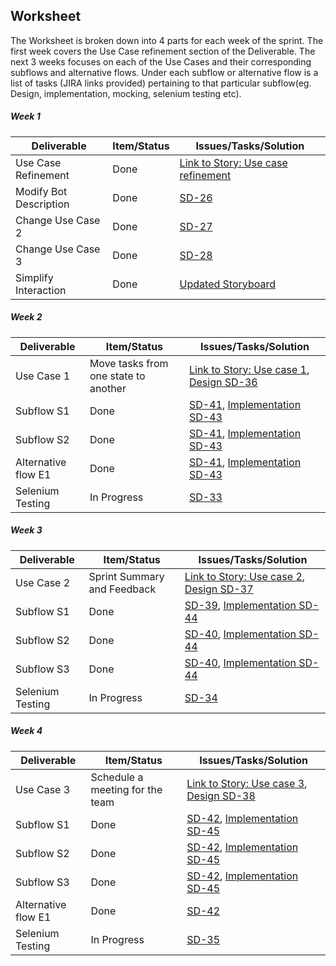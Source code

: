## Worksheet
The Worksheet is broken down into 4 parts for each week of the sprint. The first week covers the Use Case refinement section of the Deliverable. The next 3 weeks focuses on each of the Use Cases and their corresponding subflows and alternative flows. Under each subflow or alternative flow is a list of tasks (JIRA links provided) pertaining to that particular subflow(eg. Design, implementation, mocking, selenium testing etc).

##### Week 1

| Deliverable   | Item/Status   |  Issues/Tasks/Solution
| ------------- | ------------  |  ------------
| Use Case Refinement      | Done          | [Link to Story: Use case refinement](https://scrumster.atlassian.net/browse/SD-25)
| Modify Bot Description      | Done             | [SD-26](https://scrumster.atlassian.net/browse/SD-26)
| Change Use Case 2     | Done             |  [SD-27](https://scrumster.atlassian.net/browse/SD-27)
| Change Use Case 3     | Done             |  [SD-28](https://scrumster.atlassian.net/browse/SD-28)
| Simplify Interaction      | Done             |  [Updated Storyboard](https://github.ncsu.edu/rmuddur/Scrumster/blob/master/images/scrumster-2-0-highres.png)

##### Week 2

| Deliverable   | Item/Status   |  Issues/Tasks/Solution
| ------------- | ------------  |  ------------
| Use Case 1     | Move tasks from one state to another          | [Link to Story: Use case 1](https://scrumster.atlassian.net/browse/SD-30), [Design SD-36](https://scrumster.atlassian.net/browse/SD-36)
| Subflow S1    | Done             |  [SD-41](https://scrumster.atlassian.net/browse/SD-41), [Implementation SD-43](https://scrumster.atlassian.net/browse/SD-43)
| Subflow S2     | Done            |  [SD-41](https://scrumster.atlassian.net/browse/SD-41), [Implementation SD-43](https://scrumster.atlassian.net/browse/SD-43)
| Alternative flow E1     | Done             | [SD-41](https://scrumster.atlassian.net/browse/SD-41), [Implementation SD-43](https://scrumster.atlassian.net/browse/SD-43)
| Selenium Testing      | In Progress             | [SD-33](https://scrumster.atlassian.net/browse/SD-33)

##### Week 3

| Deliverable   | Item/Status   |  Issues/Tasks/Solution
| ------------- | ------------  |  ------------
| Use Case 2     | Sprint Summary and Feedback          | [Link to Story: Use case 2](https://scrumster.atlassian.net/browse/SD-31),  [Design SD-37](https://scrumster.atlassian.net/browse/SD-37)
| Subflow S1     | Done             | [SD-39](https://scrumster.atlassian.net/browse/SD-39), [Implementation SD-44](https://scrumster.atlassian.net/browse/SD-44)
| Subflow S2     | Done             |  [SD-40](https://scrumster.atlassian.net/browse/SD-40), [Implementation SD-44](https://scrumster.atlassian.net/browse/SD-44)
| Subflow S3     | Done             |  [SD-40](https://scrumster.atlassian.net/browse/SD-40), [Implementation SD-44](https://scrumster.atlassian.net/browse/SD-44)
| Selenium Testing      | In Progress             |  [SD-34](https://scrumster.atlassian.net/browse/SD-34)

##### Week 4

| Deliverable   | Item/Status   |  Issues/Tasks/Solution
| ------------- | ------------  |  ------------
| Use Case 3     | Schedule a meeting for the team          | [Link to Story: Use case 3](https://scrumster.atlassian.net/browse/SD-32),  [Design SD-38](https://scrumster.atlassian.net/browse/SD-38)
| Subflow S1     | Done             |  [SD-42](https://scrumster.atlassian.net/browse/SD-42), [Implementation SD-45](https://scrumster.atlassian.net/browse/SD-45)
| Subflow S2     | Done             |  [SD-42](https://scrumster.atlassian.net/browse/SD-42), [Implementation SD-45](https://scrumster.atlassian.net/browse/SD-45)
| Subflow S3     | Done             |  [SD-42](https://scrumster.atlassian.net/browse/SD-42), [Implementation SD-45](https://scrumster.atlassian.net/browse/SD-45)
| Alternative flow E1| Done    | [SD-42](https://scrumster.atlassian.net/browse/SD-42)
| Selenium Testing      | In Progress             |  [SD-35](https://scrumster.atlassian.net/browse/SD-35)

